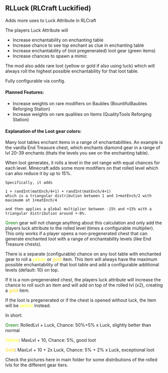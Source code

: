 ## RLLuck (RLCraft Luckified)

Adds more uses to Luck Attribute in RLCraft

The players Luck Attribute will
- Increase enchantability on enchanting table
- Increase chance to see top enchant as clue in enchanting table
- Increase enchantability of (not pregenerated) loot gear (green items)
- Increase chances to spawn a mimic

The mod also adds rare loot (yellow or gold if also using luck) which will always roll the highest possible enchantability for that loot table.

Fully configurable via config.

#### Planned Features:
- Increase weights on rare modifiers on Baubles (BountifulBaubles Reforging Station)
- Increase weights on rare qualities on Items (QualityTools Reforging Station)

#### Explanation of the Loot gear colors:

Many loot tables enchant items in a range of enchantabilities. An example is the vanilla End Treasure chest, which enchants diamond gear in a range of lvl 20-39 enchants (thats the levels you see on the enchanting table). 

When loot generates, it rolls a level in the set range with equal chances for each level. Minecraft adds some more modifiers on that rolled level which can also reduce it by up to 15%.

    Specifically, it adds

    1 + randInt(matEnch/4+1) + randInt(matEnch/4+1)
    which is a triangular distribution between 1 and 1+matEnch/2 with maximumm at 1+matEnch/4

    and then applies a global multiplier between -15% and +15% with a triangular distribution around +-0%.

<span style="color:green">Green</span> gear will not change anything about this calculation and only add the players luck attribute to the rolled level (times a configurable multiplier). 
This only works if a player opens a non-pregenerated chest that can generate enchanted loot with a range of enchantability levels (like End Treasure chests).

There is a separate (configurable) chance on any loot table with enchanted gear to roll a <span style="color:yellow">yellow</span> or <span style="color:gold">gold</span> item. This item will always have the maximum possible enchantability of that loot table and add a configurable additional levels (default: 10) on top. 

If it is a non-pregenerated chest, the players luck attribute will increase the chance to roll such an item and will add on top of the rolled lvl (x2), creating a <span style="color:gold">gold</span> item.

If the loot is pregenerated or if the chest is opened without luck, the item will be <span style="color:yellow">yellow</span> instead.

In short:

<span style="color:green">Green</span>: RolledLvl + Luck, Chance: 50%+5% x Luck, slightly better than normal

<span style="color:yellow">Yellow</span>: MaxLvl + 10, Chance: 5%, good loot

<span style="color:gold">Gold</span>: MaxLvl + 10 + 2x Luck, Chance: 5% + 2% x Luck, exceptional loot 

Check the pictures here in main folder for some distributions of the rolled lvls for the different gear tiers.